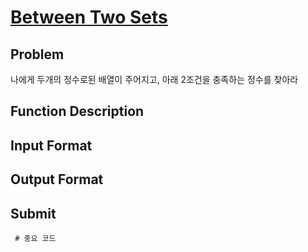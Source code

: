 # [Between Two Sets]

## Problem
나에게 두개의 정수로된 배열이 주어지고, 아래 2조건을 충족하는 정수를 찾아라

## Function Description

## Input Format

## Output Format

## Submit
<pre><code> # 중요 코드

</code></pre>

[Between Two Sets]: https://www.hackerrank.com/challenges/between-two-sets/problem